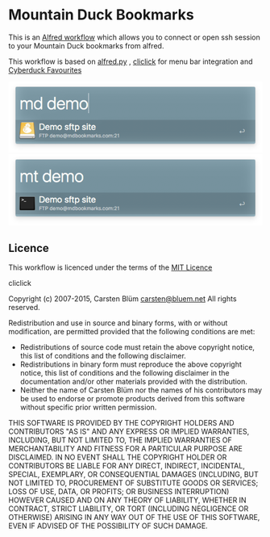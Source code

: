 Mountain Duck Bookmarks
====================

This is an [Alfred workflow](http://alfredapp.com) which allows you to connect or open ssh session to your Mountain Duck bookmarks from alfred.

This workflow is based on [alfred.py](https://github.com/Kasoki/alfred.py) , [cliclick](https://www.bluem.net/en/mac/cliclick/) for menu bar integration and [Cyberduck Favourites](https://github.com/Kasoki/Cyberduck-Favorites)

![md](md.png)
![mt](mt.png)

Licence
--------

This workflow is licenced under the terms of the [MIT Licence](http://opensource.org/licenses/MIT)

cliclick

Copyright (c) 2007-2015, Carsten Blüm <carsten@bluem.net>
All rights reserved.

Redistribution and use in source and binary forms, with or without
modification, are permitted provided that the following conditions are met:

* Redistributions of source code must retain the above copyright notice, this
  list of conditions and the following disclaimer.
* Redistributions in binary form must reproduce the above copyright notice, this
  list of conditions and the following disclaimer in the documentation and/or
  other materials provided with the distribution.
* Neither the name of Carsten Blüm nor the names of his
  contributors may be used to endorse or promote products derived
  from this software without specific prior written permission.

THIS SOFTWARE IS PROVIDED BY THE COPYRIGHT HOLDERS AND CONTRIBUTORS "AS IS"
AND ANY EXPRESS OR IMPLIED WARRANTIES, INCLUDING, BUT NOT LIMITED TO, THE
IMPLIED WARRANTIES OF MERCHANTABILITY AND FITNESS FOR A PARTICULAR PURPOSE ARE
DISCLAIMED. IN NO EVENT SHALL THE COPYRIGHT HOLDER OR CONTRIBUTORS BE LIABLE
FOR ANY DIRECT, INDIRECT, INCIDENTAL, SPECIAL, EXEMPLARY, OR CONSEQUENTIAL
DAMAGES (INCLUDING, BUT NOT LIMITED TO, PROCUREMENT OF SUBSTITUTE GOODS OR
SERVICES; LOSS OF USE, DATA, OR PROFITS; OR BUSINESS INTERRUPTION) HOWEVER
CAUSED AND ON ANY THEORY OF LIABILITY, WHETHER IN CONTRACT, STRICT LIABILITY,
OR TORT (INCLUDING NEGLIGENCE OR OTHERWISE) ARISING IN ANY WAY OUT OF THE USE
OF THIS SOFTWARE, EVEN IF ADVISED OF THE POSSIBILITY OF SUCH DAMAGE.
